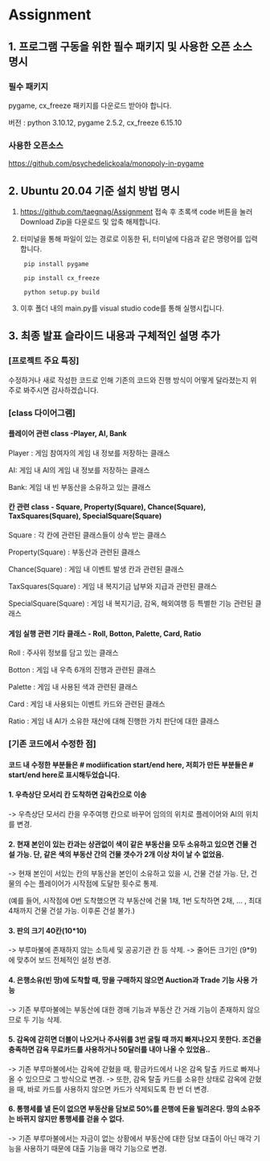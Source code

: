 # Assignment
## 1. 프로그램 구동을 위한 필수 패키지 및 사용한 오픈 소스 명시
### 필수 패키지

pygame, cx_freeze 패키지를 다운로드 받아야 합니다.

버전 : python 3.10.12, pygame 2.5.2, cx_freeze 6.15.10

### 사용한 오픈소스

https://github.com/psychedelickoala/monopoly-in-pygame 

## 2. Ubuntu 20.04 기준 설치 방법 명시
1. https://github.com/taegnag/Assignment 접속 후 초록색 code 버튼을 눌러 Download Zip을 다운로드 및 압축 해제합니다.
2. 터미널을 통해 파일이 있는 경로로 이동한 뒤, 터미널에 다음과 같은 명령어를 입력합니다.

        pip install pygame

        pip install cx_freeze

        python setup.py build

3. 이후 폴더 내의 main.py를 visual studio code를 통해 실행시킵니다.

## 3. 최종 발표 슬라이드 내용과 구체적인 설명 추가
### [프로젝트 주요 특징]
수정하거나 새로 작성한 코드로 인해 기존의 코드와 진행 방식이 어떻게 달라졌는지 위주로 봐주시면 감사하겠습니다.

### [class 다이어그램]
#### 플레이어 관련 class -Player, AI, Bank
Player : 게임 참여자의 게임 내 정보를 저장하는 클래스

AI: 게임 내 AI의 게임 내 정보를 저장하는 클래스

Bank: 게임 내 빈 부동산을 소유하고 있는 클래스


#### 칸 관련 class - Square, Property(Square), Chance(Square), TaxSquares(Square), SpecialSquare(Square)
Square : 각 칸에 관련된 클래스들이 상속 받는 클래스

Property(Square) : 부동산과 관련된 클래스

Chance(Square) : 게임 내 이벤트 발생 칸과 관련된 클래스

TaxSquares(Square) : 게임 내 복지기금 납부와 지급과 관련된 클래스

SpecialSquare(Square) : 게임 내 복지기금, 감옥, 해외여행 등 특별한 기능 관련된 클래스


#### 게임 실행 관련 기타 클래스 - Roll, Botton, Palette, Card, Ratio
Roll : 주사위 정보를 담고 있는 클래스

Botton : 게임 내 우측 6개의 진행과 관련된 클래스

Palette : 게임 내 사용된 색과 관련된 클래스

Card : 게임 내 사용되는 이벤트 카드와 관련된 클래스

Ratio : 게임 내 AI가 소유한 재산에 대해 진행한 가치 판단에 대한 클래스

### [기존 코드에서 수정한 점]
#### 코드 내 수정한 부분들은 # modiification start/end here, 저희가 만든 부분들은 # start/end here로 표시해두었습니다.
#### 1. 우측상단 모서리 칸 도착하면 감옥칸으로 이송
-> 우측상단 모서리 칸을 우주여행 칸으로 바꾸어 임의의 위치로 플레이어와 AI의 위치를 변경.

#### 2. 현재 본인이 있는 칸과는 상관없이 색이 같은 부동산을 모두 소유하고 있으면 건물 건설 가능. 단, 같은 색의 부동산 간의 건물 갯수가 2개 이상 차이 날 수 없었음.
-> 현재 본인이 서있는 칸의 부동산을 본인이 소유하고 있을 시, 건물 건설 가능. 단, 건물의 수는 플레이어가 시작점에 도달한 횟수로 통제.

(예를 들어, 시작점에 0번 도착했으면 각 부동산에 건물 1채, 1번 도착하면 2채, ... , 최대 4채까지 건물 건설 가능. 이후론 건설 불가.)


#### 3. 판의 크기 40칸(10*10)
-> 부루마불에 존재하지 않는 소득세 및 공공기관 칸 등 삭제.
-> 줄어든 크기인 (9*9)에 맞추어 보드 전체적인 설정 변경.

#### 4. 은행소유(빈 땅)에 도착할 때, 땅을 구매하지 않으면 Auction과 Trade 기능 사용 가능
-> 기존 부루마불에는 부동산에 대한 경매 기능과 부동산 간 거래 기능이 존재하지 않으므로 두 기능 삭제.

#### 5. 감옥에 갇히면 더블이 나오거나 주사위를 3번 굴릴 때 까지 빠져나오지 못한다. 조건을 충족하면 감옥 무료카드를 사용하거나 50달러를 내야 나올 수 있었음..
-> 기존 부루마불에서는 감옥에 갇혔을 때, 황금카드에서 나온 감옥 탈출 카드로 빠져나올 수 있으므로 그 방식으로 변경.
-> 또한, 감옥 탈출 카드를 소유한 상태로 감옥에 갇혔을 때, 바로 카드를 사용하지 않으면 카드가 삭제되도록 한 번 더 변경.

#### 6. 통행세를 낼 돈이 없으면 부동산을 담보로 50%를 은행에 돈을 빌려온다. 땅의 소유주는 바뀌지 않지만 통행세를 걷을 수 없다.
-> 기존 부루마불에서는 자금이 없는 상황에서 부동산에 대한 담보 대출이 아닌 매각 기능을 사용하기 때문에 대출 기능을 매각 기능으로 변경.
